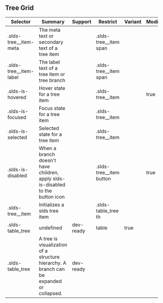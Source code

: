 

## Tree Grid

| Selector | Summary | Support | Restrict | Variant | Modifier |
|-------|-------|-------|-------|-------|-------|
| .slds-tree__item-meta | The meta text or secondary text of a tree item |   | .slds-tree__item span |   |   |
| .slds-tree__item-label | The label text of a tree item or tree branch |   | .slds-tree__item span |   |   |
| .slds-is-hovered | Hover state for a tree item |   | .slds-tree__item |   | true |
| .slds-is-focused | Focus state for a tree item |   | .slds-tree__item |   |   |
| .slds-is-selected | Selected state for a tree item |   | .slds-tree__item |   |   |
| .slds-is-disabled | When a branch doesn't have children, apply slds-is-disabled to the button icon |   | .slds-tree__item button |   | true |
| .slds-tree__item | Initializes a slds tree item |   | .slds-table_tree th |   |   |
| .slds-table_tree | undefined | dev-ready | table | true |   |
| .slds-table_tree | A tree is visualization of a structure hierarchy. A branch can be expanded or collapsed. | dev-ready |   |   |   |
